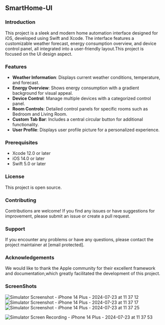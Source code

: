 ## SmartHome-UI
### Introduction
This project is a sleek and modern home automation interface designed for iOS, developed using Swift and Xcode. The interface features a customizable weather forecast, energy consumption overview, and device control panel, all integrated into a user-friendly layout.This project is focused on the UI design aspect.
### Features
- **Weather Information**: Displays current weather conditions, temperature, and forecast.
- **Energy Overview**: Shows energy consumption with a gradient background for visual appeal.
- **Device Control**: Manage multiple devices with a categorized control panel.
- **Room Controls**: Detailed control panels for specific rooms such as Bedroom and Living Room.
- **Custom Tab Bar**: Includes a central circular button for additional functionality.
- **User Profile**: Displays user profile picture for a personalized experience.
### Prerequisites
* Xcode 12.0 or later
* iOS 14.0 or later
* Swift 5.0 or later
### License
This project is open source.
### Contributing
Contributions are welcome! If you find any issues or have suggestions for improvement, please submit an issue or create a pull request.
### Support
If you encounter any problems or have any questions, please contact the project maintainer at [email protected].
### Acknowledgements
We would like to thank the Apple community for their excellent framework and documentation,which greatly facilitated the development of this project.
### ScreenShots
![Simulator Screenshot - iPhone 14 Plus - 2024-07-23 at 11 37 12](https://github.com/user-attachments/assets/fb39e4cd-4bd7-4065-824e-cef8a3e2e491)
![Simulator Screenshot - iPhone 14 Plus - 2024-07-23 at 11 37 17](https://github.com/user-attachments/assets/15cf8a26-79c3-450e-8c9d-dbc92117042c)
![Simulator Screenshot - iPhone 14 Plus - 2024-07-23 at 11 37 25](https://github.com/user-attachments/assets/08434692-a87b-414c-9efb-5057d2614ae3)


![Simulator Screen Recording - iPhone 14 Plus - 2024-07-23 at 11 37 53](https://github.com/user-attachments/assets/84217751-cc3f-4493-a940-e1fafd702547)


